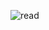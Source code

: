 ![read](https://github.com/SiriSathish600/OOJ/assets/153629401/171c0b1b-8cbe-4699-9ad8-f291c8878014)
